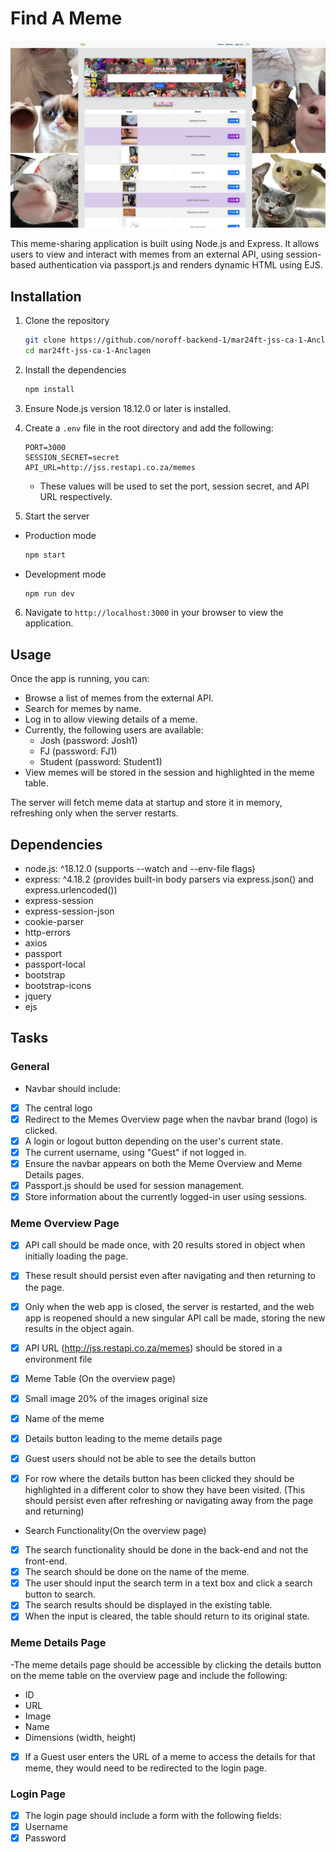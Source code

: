 # Find A Meme

![meme page image](./readme-img.jpg)

This meme-sharing application is built using Node.js and Express. It allows users to view and interact with memes from an external API, using session-based authentication via passport.js and renders dynamic HTML using EJS.

## Installation

1. Clone the repository

   ```bash
   git clone https://github.com/noroff-backend-1/mar24ft-jss-ca-1-Anclagen.git
   cd mar24ft-jss-ca-1-Anclagen
   ```

2. Install the dependencies

   ```bash
   npm install
   ```

3. Ensure Node.js version 18.12.0 or later is installed.
4. Create a `.env` file in the root directory and add the following:

   ```env
   PORT=3000
   SESSION_SECRET=secret
   API_URL=http://jss.restapi.co.za/memes
   ```

   - These values will be used to set the port, session secret, and API URL respectively.

5. Start the server

- Production mode

  ```bash
  npm start
  ```

- Development mode

  ```bash
  npm run dev
  ```

6. Navigate to `http://localhost:3000` in your browser to view the application.

## Usage

Once the app is running, you can:

- Browse a list of memes from the external API.
- Search for memes by name.
- Log in to allow viewing details of a meme.
- Currently, the following users are available:
  - Josh (password: Josh1)
  - FJ (password: FJ1)
  - Student (password: Student1)
- View memes will be stored in the session and highlighted in the meme table.

The server will fetch meme data at startup and store it in memory, refreshing only when the server restarts.

## Dependencies

- node.js: ^18.12.0 (supports --watch and --env-file flags)
- express: ^4.18.2 (provides built-in body parsers via express.json() and express.urlencoded())
- express-session
- express-session-json
- cookie-parser
- http-errors
- axios
- passport
- passport-local
- bootstrap
- bootstrap-icons
- jquery
- ejs

## Tasks

### General

- Navbar should include:
- [x] The central logo
- [x] Redirect to the Memes Overview page when the navbar brand (logo) is clicked.
- [x] A login or logout button depending on the user's current state.
- [x] The current username, using "Guest" if not logged in.
- [x] Ensure the navbar appears on both the Meme Overview and Meme Details pages.
- [x] Passport.js should be used for session management.
- [x] Store information about the currently logged-in user using sessions.

### Meme Overview Page

- [x] API call should be made once, with 20 results stored in object when initially loading the page.
- [x] These result should persist even after navigating and then returning to the page.
- [x] Only when the web app is closed, the server is restarted, and the web app is reopened should a new singular API call be made, storing the new results in the object again.
- [x] API URL (http://jss.restapi.co.za/memes) should be stored in a environment file

-[x] Meme Table (On the overview page)

- [x] Small image 20% of the images original size
- [x] Name of the meme
- [x] Details button leading to the meme details page
- [x] Guest users should not be able to see the details button
- [x] For row where the details button has been clicked they should be highlighted in a different color to show they have been visited. (This should persist even after refreshing or navigating away from the page and returning)

- Search Functionality(On the overview page)

- [x] The search functionality should be done in the back-end and not the front-end.
- [x] The search should be done on the name of the meme.
- [x] The user should input the search term in a text box and click a search button to search.
- [x] The search results should be displayed in the existing table.
- [x] When the input is cleared, the table should return to its original state.

### Meme Details Page

-The meme details page should be accessible by clicking the details button on the meme table on the overview page and include the following:

- ID
- URL
- Image
- Name
- Dimensions (width, height)
- [x] If a Guest user enters the URL of a meme to access the details for that meme, they would need to be redirected to the login page.

### Login Page

- [x] The login page should include a form with the following fields:
- [x] Username
- [x] Password
